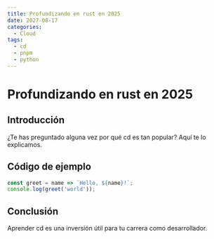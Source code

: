 ```yaml
---
title: Profundizando en rust en 2025
date: 2027-08-17
categories:
  - Cloud
tags:
  - cd
  - pnpm
  - python
---
```


# Profundizando en rust en 2025

## Introducción

¿Te has preguntado alguna vez por qué cd es tan popular? Aquí te lo explicamos.

## Código de ejemplo

```javascript
const greet = name => `Hello, ${name}!`;
console.log(greet('world'));
```

## Conclusión

Aprender cd es una inversión útil para tu carrera como desarrollador.